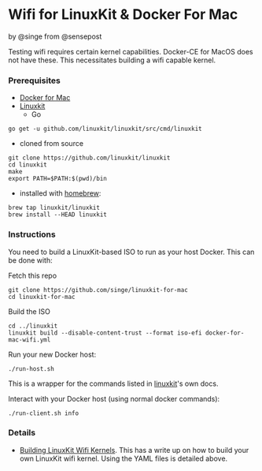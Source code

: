 Wifi for LinuxKit & Docker For Mac
==================================
by @singe from @sensepost

Testing wifi requires certain kernel capabilities. Docker-CE for MacOS does not have these. This necessitates building a wifi capable kernel. 

### Prerequisites

* [Docker for Mac](https://www.docker.com/docker-mac)
* [Linuxkit](https://github.com/linuxkit/linuxkit) 
  * Go
```
go get -u github.com/linuxkit/linuxkit/src/cmd/linuxkit
```
  * cloned from source
```
git clone https://github.com/linuxkit/linuxkit
cd linuxkit
make
export PATH=$PATH:$(pwd)/bin

```
  * installed with [homebrew](https://brew.sh/):
```
brew tap linuxkit/linuxkit
brew install --HEAD linuxkit
```

### Instructions

You need to build a LinuxKit-based ISO to run as your host Docker. This can be done with:

Fetch this repo
```
git clone https://github.com/singe/linuxkit-for-mac
cd linuxkit-for-mac
```

Build the ISO
```
cd ../linuxkit
linuxkit build --disable-content-trust --format iso-efi docker-for-mac-wifi.yml
```

Run your new Docker host:
```
./run-host.sh
```
This is a wrapper for the commands listed in [linuxkit](https://github.com/linuxkit/linuxkit/blob/master/examples/docker-for-mac.md)'s own docs.

Interact with your Docker host (using normal docker commands):
```
./run-client.sh info
```

### Details

* [Building LinuxKit Wifi Kernels](https://github.com/singe/linuxkit-for-mac/tree/master/linuxkit). This has a write up on how to build your own LinuxKit wifi kernel. Using the YAML files is detailed above.
